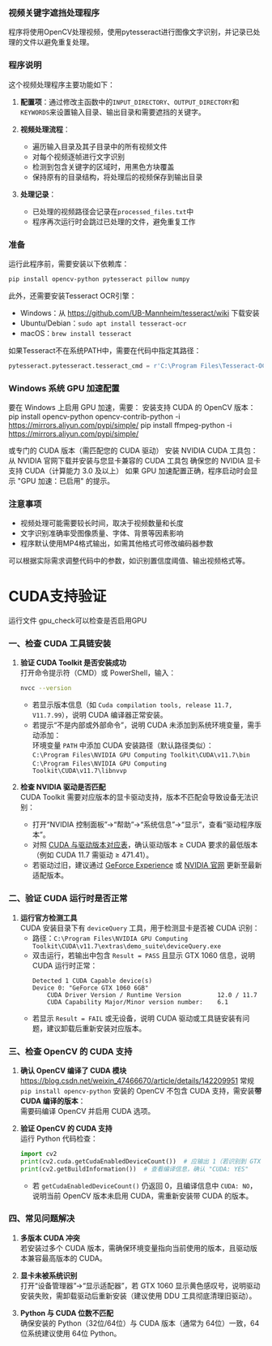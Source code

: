### 视频关键字遮挡处理程序


程序将使用OpenCV处理视频，使用pytesseract进行图像文字识别，并记录已处理的文件以避免重复处理。

### 程序说明

这个视频处理程序主要功能如下：

1. **配置项**：通过修改主函数中的`INPUT_DIRECTORY`、`OUTPUT_DIRECTORY`和`KEYWORDS`来设置输入目录、输出目录和需要遮挡的关键字。

2. **视频处理流程**：
   - 遍历输入目录及其子目录中的所有视频文件
   - 对每个视频逐帧进行文字识别
   - 检测到包含关键字的区域时，用黑色方块覆盖
   - 保持原有的目录结构，将处理后的视频保存到输出目录

3. **处理记录**：
   - 已处理的视频路径会记录在`processed_files.txt`中
   - 程序再次运行时会跳过已处理的文件，避免重复工作

### 准备

运行此程序前，需要安装以下依赖库：

```bash
pip install opencv-python pytesseract pillow numpy
```

此外，还需要安装Tesseract OCR引擎：
- Windows：从 https://github.com/UB-Mannheim/tesseract/wiki 下载安装
- Ubuntu/Debian：`sudo apt install tesseract-ocr`
- macOS：`brew install tesseract`

如果Tesseract不在系统PATH中，需要在代码中指定其路径：
```python
pytesseract.pytesseract.tesseract_cmd = r'C:\Program Files\Tesseract-OCR\tesseract.exe'  # Windows示例
```

### Windows 系统 GPU 加速配置
要在 Windows 上启用 GPU 加速，需要：
安装支持 CUDA 的 OpenCV 版本：
pip install opencv-python opencv-contrib-python -i https://mirrors.aliyun.com/pypi/simple/
pip install ffmpeg-python -i https://mirrors.aliyun.com/pypi/simple/

或专门的 CUDA 版本（需匹配您的 CUDA 驱动）
安装 NVIDIA CUDA 工具包：
从 NVIDIA 官网下载并安装与您显卡兼容的 CUDA 工具包
确保您的 NVIDIA 显卡支持 CUDA（计算能力 3.0 及以上）
如果 GPU 加速配置正确，程序启动时会显示 "GPU 加速：已启用" 的提示。

### 注意事项

- 视频处理可能需要较长时间，取决于视频数量和长度
- 文字识别准确率受图像质量、字体、背景等因素影响
- 程序默认使用MP4格式输出，如需其他格式可修改编码器参数

可以根据实际需求调整代码中的参数，如识别置信度阈值、输出视频格式等。




# CUDA支持验证
运行文件 gpu_check可以检查是否启用GPU

### 一、检查 CUDA 工具链安装
1. **验证 CUDA Toolkit 是否安装成功**  
   打开命令提示符（CMD）或 PowerShell，输入：  
   ```bash
   nvcc --version
   ```  
   - 若显示版本信息（如 `Cuda compilation tools, release 11.7, V11.7.99`），说明 CUDA 编译器正常安装。  
   - 若提示“不是内部或外部命令”，说明 CUDA 未添加到系统环境变量，需手动添加：  
     环境变量 `PATH` 中添加 CUDA 安装路径（默认路径类似）：  
     `C:\Program Files\NVIDIA GPU Computing Toolkit\CUDA\v11.7\bin`  
     `C:\Program Files\NVIDIA GPU Computing Toolkit\CUDA\v11.7\libnvvp`


2. **检查 NVIDIA 驱动是否匹配**  
   CUDA Toolkit 需要对应版本的显卡驱动支持，版本不匹配会导致设备无法识别：  
   - 打开“NVIDIA 控制面板”→“帮助”→“系统信息”→“显示”，查看“驱动程序版本”。  
   - 对照 [CUDA 与驱动版本对应表](https://docs.nvidia.com/cuda/cuda-toolkit-release-notes/index.html#id1)，确认驱动版本 ≥ CUDA 要求的最低版本（例如 CUDA 11.7 需驱动 ≥ 471.41）。  
   - 若驱动过旧，建议通过 [GeForce Experience](https://www.nvidia.com/en-us/geforce/geforce-experience/) 或 [NVIDIA 官网](https://www.nvidia.com/download/index.aspx) 更新至最新适配版本。


### 二、验证 CUDA 运行时是否正常
1. **运行官方检测工具**  
   CUDA 安装目录下有 `deviceQuery` 工具，用于检测显卡是否被 CUDA 识别：  
   - 路径：`C:\Program Files\NVIDIA GPU Computing Toolkit\CUDA\v11.7\extras\demo_suite\deviceQuery.exe`  
   - 双击运行，若输出中包含 `Result = PASS` 且显示 GTX 1060 信息，说明 CUDA 运行时正常：  
     ```
     Detected 1 CUDA Capable device(s)
     Device 0: "GeForce GTX 1060 6GB"
         CUDA Driver Version / Runtime Version          12.0 / 11.7
         CUDA Capability Major/Minor version number:    6.1
     ```  
   - 若显示 `Result = FAIL` 或无设备，说明 CUDA 驱动或工具链安装有问题，建议卸载后重新安装对应版本。


### 三、检查 OpenCV 的 CUDA 支持
1. **确认 OpenCV 编译了 CUDA 模块**  
https://blog.csdn.net/weixin_47466670/article/details/142209951
   常规 `pip install opencv-python` 安装的 OpenCV 不包含 CUDA 支持，需安装**带 CUDA 编译的版本**：  
   需要码编译 OpenCV 并启用 CUDA 选项。

2. **验证 OpenCV 的 CUDA 支持**  
   运行 Python 代码检查：  
   ```python
   import cv2
   print(cv2.cuda.getCudaEnabledDeviceCount())  # 应输出 1（若识别到 GTX 1060）
   print(cv2.getBuildInformation())  # 查看编译信息，确认 "CUDA: YES"
   ```  
   - 若 `getCudaEnabledDeviceCount()` 仍返回 0，且编译信息中 `CUDA: NO`，说明当前 OpenCV 版本未启用 CUDA，需重新安装带 CUDA 的版本。  


### 四、常见问题解决
1. **多版本 CUDA 冲突**  
   若安装过多个 CUDA 版本，需确保环境变量指向当前使用的版本，且驱动版本兼容最高版本的 CUDA。

2. **显卡未被系统识别**  
   打开“设备管理器”→“显示适配器”，若 GTX 1060 显示黄色感叹号，说明驱动安装失败，需卸载驱动后重新安装（建议使用 DDU 工具彻底清理旧驱动）。

3. **Python 与 CUDA 位数不匹配**  
   确保安装的 Python（32位/64位）与 CUDA 版本（通常为 64位）一致，64位系统建议使用 64位 Python。


